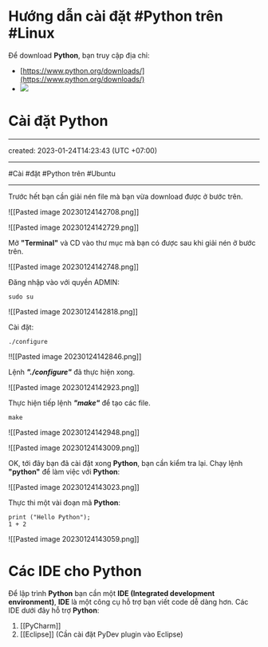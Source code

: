# Hướng dẫn cài đặt #Python trên #Linux
Để download **Python**, bạn truy cập địa chỉ:

-   [https://www.python.org/downloads/](https://www.python.org/downloads/)
- ![](https://s1.o7planning.com/vi/11383/images/7091429.png)
# Cài đặt Python
---
created: 2023-01-24T14:23:43 (UTC +07:00)

---

#Cài #đặt #Python trên #Ubuntu 

---
Trước hết bạn cần giải nén file mà bạn vừa download được ở bước trên.

![[Pasted image 20230124142708.png]]

![[Pasted image 20230124142729.png]]

Mở **"Terminal"** và CD vào thư mục mà bạn có được sau khi giải nén ở bước trên.

![[Pasted image 20230124142748.png]]

Đăng nhập vào với quyền ADMIN:

```console
sudo su
```

![[Pasted image 20230124142818.png]]

Cài đặt:

```console
./configure
```

!![[Pasted image 20230124142846.png]]

Lệnh _**"./configure"**_ đã thực hiện xong.

![[Pasted image 20230124142923.png]]

Thực hiện tiếp lệnh _**"make"**_ để tạo các file.

```console
make
```

![[Pasted image 20230124142948.png]]

![[Pasted image 20230124143009.png]]

OK, tới đây bạn đã cài đặt xong **Python**, bạn cần kiểm tra lại. Chạy lệnh **"python"** để làm việc với **Python**:

![[Pasted image 20230124143023.png]]

Thực thi một vài đoạn mã **Python**:

```text
print ("Hello Python");
1 + 2
```

![[Pasted image 20230124143059.png]]

# Các IDE cho Python

Để lập trình **Python** bạn cần một **IDE (Integrated development environment)**, **IDE** là một công cụ hỗ trợ bạn viết code dễ dàng hơn. Các IDE dưới đây hỗ trợ **Python**:

1.  [[PyCharm]]
2.  [[Eclipse]] (Cần cài đặt PyDev plugin vào Eclipse)

